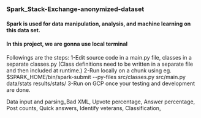 ### Spark_Stack-Exchange-anonymized-dataset

#### Spark is used for data manipulation, analysis, and machine learning on this data set.
#### In this project, we are gonna use local terminal
Followings are the steps:
1-Edit source code in a main.py file, classes in a separate classes.py (Class definitions need to be written in a separate file and then included at runtime.)
2-Run locally on a chunk using eg. $SPARK_HOME/bin/spark-submit --py-files src/classes.py src/main.py data/stats results/stats/
3-Run on GCP once your testing and development are done.


Data input and parsing_Bad XML, Upvote percentage, Answer percentage, Post counts, Quick answers, Identify veterans, Classification, 
